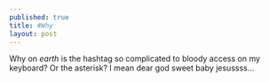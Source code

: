 ```yaml
---
published: true
title: #Why
layout: post
---
```

Why on *earth* is the hashtag so complicated to bloody access on my keyboard? Or the asterisk?
I mean dear god sweet baby jesussss...